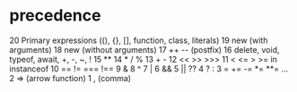 # precedence

20   Primary expressions ((), {}, [], function, class, literals)
19   new (with arguments)
18   new (without arguments)
17   ++  --  (postfix)
16   delete, void, typeof, await, +, -, ~, !
15   **
14   *  /  %
13   +  -
12   << >> >>>
11   < <= > >= in instanceof
10   == != === !==
9    &
8    ^
7    |
6    &&
5    || ??
4    ? :
3    = += -= *= **= ...
2    => (arrow function)
1    , (comma)

